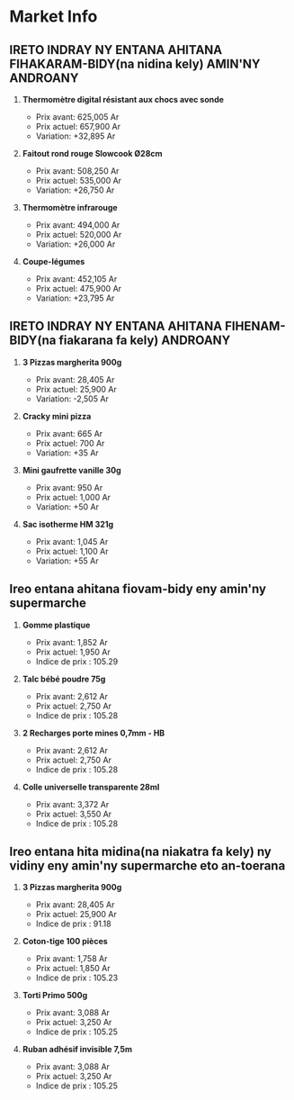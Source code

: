 # Market Info

## IRETO INDRAY NY ENTANA AHITANA FIHAKARAM-BIDY(na nidina kely) AMIN'NY ANDROANY

1. **Thermomètre digital résistant aux chocs avec sonde**
   - Prix avant: 625,005 Ar
   - Prix actuel: 657,900 Ar
   - Variation: +32,895 Ar

2. **Faitout rond rouge Slowcook Ø28cm**
   - Prix avant: 508,250 Ar
   - Prix actuel: 535,000 Ar
   - Variation: +26,750 Ar

3. **Thermomètre infrarouge**
   - Prix avant: 494,000 Ar
   - Prix actuel: 520,000 Ar
   - Variation: +26,000 Ar

4. **Coupe-légumes**
   - Prix avant: 452,105 Ar
   - Prix actuel: 475,900 Ar
   - Variation: +23,795 Ar

## IRETO INDRAY NY ENTANA AHITANA FIHENAM-BIDY(na fiakarana fa kely) ANDROANY

1. **3 Pizzas margherita 900g**
   - Prix avant: 28,405 Ar
   - Prix actuel: 25,900 Ar
   - Variation: -2,505 Ar

2. **Cracky mini pizza**
   - Prix avant: 665 Ar
   - Prix actuel: 700 Ar
   - Variation: +35 Ar

3. **Mini gaufrette vanille 30g**
   - Prix avant: 950 Ar
   - Prix actuel: 1,000 Ar
   - Variation: +50 Ar

4. **Sac isotherme HM 321g**
   - Prix avant: 1,045 Ar
   - Prix actuel: 1,100 Ar
   - Variation: +55 Ar

## Ireo entana ahitana fiovam-bidy eny amin'ny supermarche

1. **Gomme plastique**
   - Prix avant: 1,852 Ar
   - Prix actuel: 1,950 Ar
   - Indice de prix : 105.29

2. **Talc bébé poudre 75g**
   - Prix avant: 2,612 Ar
   - Prix actuel: 2,750 Ar
   - Indice de prix : 105.28

3. **2 Recharges porte mines 0,7mm - HB**
   - Prix avant: 2,612 Ar
   - Prix actuel: 2,750 Ar
   - Indice de prix : 105.28

4. **Colle universelle transparente 28ml**
   - Prix avant: 3,372 Ar
   - Prix actuel: 3,550 Ar
   - Indice de prix : 105.28

## Ireo entana hita midina(na niakatra fa kely) ny vidiny eny amin'ny supermarche eto an-toerana

1. **3 Pizzas margherita 900g**
   - Prix avant: 28,405 Ar
   - Prix actuel: 25,900 Ar
   - Indice de prix : 91.18

2. **Coton-tige 100 pièces**
   - Prix avant: 1,758 Ar
   - Prix actuel: 1,850 Ar
   - Indice de prix : 105.23

3. **Torti Primo 500g**
   - Prix avant: 3,088 Ar
   - Prix actuel: 3,250 Ar
   - Indice de prix : 105.25

4. **Ruban adhésif invisible 7,5m**
   - Prix avant: 3,088 Ar
   - Prix actuel: 3,250 Ar
   - Indice de prix : 105.25

